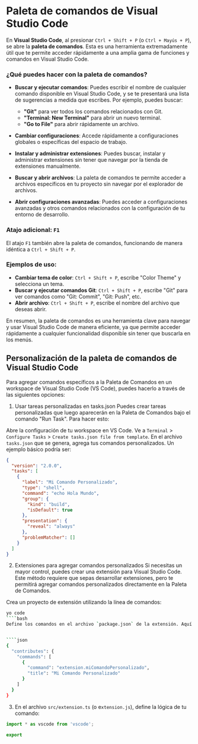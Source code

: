 # Paleta de comandos de Visual Studio Code
En **Visual Studio Code**, al presionar `Ctrl + Shift + P` (o `Ctrl + Mayús + P`), se abre la **paleta de comandos**. Esta es una herramienta extremadamente útil que te permite acceder rápidamente a una amplia gama de funciones y comandos en Visual Studio Code.

### ¿Qué puedes hacer con la paleta de comandos?

- **Buscar y ejecutar comandos**: Puedes escribir el nombre de cualquier comando disponible en Visual Studio Code, y se te presentará una lista de sugerencias a medida que escribes. Por ejemplo, puedes buscar:
  - **"Git"** para ver todos los comandos relacionados con Git.
  - **"Terminal: New Terminal"** para abrir un nuevo terminal.
  - **"Go to File"** para abrir rápidamente un archivo.
  
- **Cambiar configuraciones**: Accede rápidamente a configuraciones globales o específicas del espacio de trabajo.

- **Instalar y administrar extensiones**: Puedes buscar, instalar y administrar extensiones sin tener que navegar por la tienda de extensiones manualmente.

- **Buscar y abrir archivos**: La paleta de comandos te permite acceder a archivos específicos en tu proyecto sin navegar por el explorador de archivos.

- **Abrir configuraciones avanzadas**: Puedes acceder a configuraciones avanzadas y otros comandos relacionados con la configuración de tu entorno de desarrollo.

### Atajo adicional: `F1`

El atajo `F1` también abre la paleta de comandos, funcionando de manera idéntica a `Ctrl + Shift + P`.

### Ejemplos de uso:

- **Cambiar tema de color**: `Ctrl + Shift + P`, escribe "Color Theme" y selecciona un tema.
- **Buscar y ejecutar comandos Git**: `Ctrl + Shift + P`, escribe "Git" para ver comandos como "Git: Commit", "Git: Push", etc.
- **Abrir archivo**: `Ctrl + Shift + P`, escribe el nombre del archivo que deseas abrir.

En resumen, la paleta de comandos es una herramienta clave para navegar y usar Visual Studio Code de manera eficiente, ya que permite acceder rápidamente a cualquier funcionalidad disponible sin tener que buscarla en los menús.

## Personalización de la paleta de comandos de Visual Studio Code
Para agregar comandos específicos a la Paleta de Comandos en un workspace de Visual Studio Code (VS Code), puedes hacerlo a través de las siguientes opciones:

1. Usar tareas personalizadas en tasks.json
Puedes crear tareas personalizadas que luego aparecerán en la Paleta de Comandos bajo el comando "Run Task". Para hacer esto:

Abre la configuración de tu workspace en VS Code.
Ve a `Terminal` > `Configure Tasks` > `Create tasks.json file from template`.
En el archivo `tasks.json` que se genera, agrega tus comandos personalizados. Un ejemplo básico podría ser:

````json
{
  "version": "2.0.0",
  "tasks": [
    {
      "label": "Mi Comando Personalizado",
      "type": "shell",
      "command": "echo Hola Mundo",
      "group": {
        "kind": "build",
        "isDefault": true
      },
      "presentation": {
        "reveal": "always"
      },
      "problemMatcher": []
    }
  ]
}
````
2. Extensiones para agregar comandos personalizados
Si necesitas un mayor control, puedes crear una extensión para Visual Studio Code. Este método requiere que sepas desarrollar extensiones, pero te permitirá agregar comandos personalizados directamente en la Paleta de Comandos.

Crea un proyecto de extensión utilizando la línea de comandos:

````bash
yo code
````bash
Define los comandos en el archivo `package.json` de la extensión. Aquí un ejemplo:


````json
{
  "contributes": {
    "commands": [
      {
        "command": "extension.miComandoPersonalizado",
        "title": "Mi Comando Personalizado"
      }
    ]
  }
}
````
3. En el archivo `src/extension.ts` (o e`xtension.js`), define la lógica de tu comando:
````typescript
import * as vscode from 'vscode';

export
````

